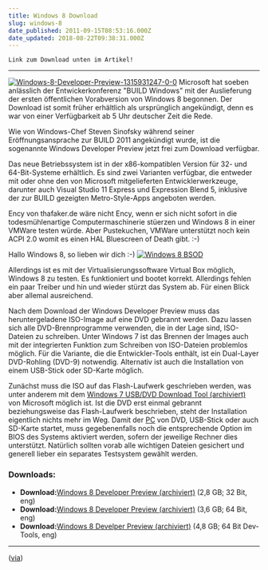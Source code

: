 ```yaml
---
title: Windows 8 Download
slug: windows-8
date_published: 2011-09-15T08:53:16.000Z
date_updated: 2018-08-22T09:38:31.000Z
---
```


`Link zum Download unten im Artikel!`

---
[![Windows-8-Developer-Preview-1315931247-0-0](//picdump.thafaker.de/2011/09/Windows-8-Developer-Preview-1315931247-0-0-580x326.jpg)](http://picdump.thafaker.de/2011/09/Windows-8-Developer-Preview-1315931247-0-0.jpg)
Microsoft hat soeben anlässlich der Entwickerkonferenz "BUILD Windows" mit der Auslieferung der ersten öffentlichen Vorabversion von Windows 8 begonnen. Der Download ist somit früher erhältlich als ursprünglich angekündigt, denn es war von einer Verfügbarkeit ab 5 Uhr deutscher Zeit die Rede.

Wie von Windows-Chef Steven Sinofsky während seiner Eröffnungsansprache zur BUILD 2011 angekündigt wurde, ist die sogenannte Windows Developer Preview jetzt frei zum Download verfügbar.

Das neue Betriebssystem ist in der x86-kompatiblen Version für 32- und 64-Bit-Systeme erhältlich. Es sind zwei Varianten verfügbar, die entweder mit oder ohne den von Microsoft mitgelieferten Entwicklerwerkzeuge, darunter auch Visual Studio 11 Express und Expression Blend 5, inklusive der zur BUILD gezeigten Metro-Style-Apps angeboten werden.

Ency von thafaker.de wäre nicht Ency, wenn er sich nicht sofort in die todesmühlenartige Computermaschinerie stüerzen und Windows 8 in einer VMWare testen würde. Aber Pustekuchen, VMWare unterstützt noch kein ACPI 2.0 womit es einen HAL Bluescreen of Death gibt. :-)

Hallo Windows 8, so lieben wir dich :-)
[![Windows 8 BSOD](//picdump.thafaker.de/2011/09/adbjdfid-580x500.png)](http://picdump.thafaker.de/2011/09/adbjdfid.png)

Allerdings ist es mit der Virtualisierungssoftware Virtual Box möglich, Windows 8 zu testen. Es funktioniert und bootet korrekt. Allerdings fehlen ein paar Treiber und hin und wieder stürzt das System ab. Für einen Blick aber allemal ausreichend.

Nach dem Download der Windows Developer Preview muss das heruntergeladene ISO-Image auf eine DVD gebrannt werden. Dazu lassen sich alle DVD-Brennprogramme verwenden, die in der Lage sind, ISO-Dateien zu schreiben. Unter Windows 7 ist das Brennen der Images auch mit der integrierten Funktion zum Schreiben von ISO-Dateien problemlos möglich. Für die Variante, die die Entwickler-Tools enthält, ist ein Dual-Layer DVD-Rohling (DVD-9) notwendig. Alternativ ist auch die Installation von einem USB-Stick oder SD-Karte möglich.

Zunächst muss die ISO auf das Flash-Laufwerk geschrieben werden, was unter anderem mit dem [Windows 7 USB/DVD Download Tool (archiviert)](http://web.archive.org/web/20100303033123/http://emea.microsoftstore.com:80/DE/Hilfe/USB-DVD-Downloadtool-fur-Windows-7) von Microsoft möglich ist. Ist die DVD erst einmal gebrannt beziehungsweise das Flash-Laufwerk beschrieben, steht der Installation eigentlich nichts mehr im Weg. Damit der [PC](http://winfuture.de/news,65495.html#) von DVD, USB-Stick oder auch SD-Karte startet, muss gegebenenfalls noch die entsprechende Option im BIOS des Systems aktiviert werden, sofern der jeweilige Rechner dies unterstützt. Natürlich sollten vorab alle wichtigen Dateien gesichert und generell lieber ein separates Testsystem gewählt werden.

### Downloads:

- **Download:**[Windows 8 Developer Preview (archiviert)](http://web.archive.org/web/20111007132808/http://wdp.dlws.microsoft.com/WDPDL/9B8DFDFF736C5B1DBF956B89D8A9D4FD925DACD2/WindowsDeveloperPreview-32bit-English.iso) (2,8 GB; 32 Bit, eng)
- **Download:**[Windows 8 Developer Preview (archiviert)](http://web.archive.org/web/20111007200207/http://wdp.dlws.microsoft.com/WDPDL/9B8DFDFF736C5B1DBF956B89D8A9D4FD925DACD2/WindowsDeveloperPreview-64bit-English.iso) (3,6 GB; 64 Bit, eng) 
- **Download:**[Windows 8 Develper Preview (archiviert)](http://web.archive.org/web/20110914130636/http://wdp.dlws.microsoft.com/WDPDL/9B8DFDFF736C5B1DBF956B89D8A9D4FD925DACD2/WindowsDeveloperPreview-64bit-English-Developer.iso) (4,8 GB; 64 Bit Dev-Tools, eng)

---

([via](http://winfuture.de/news,65495.html))
